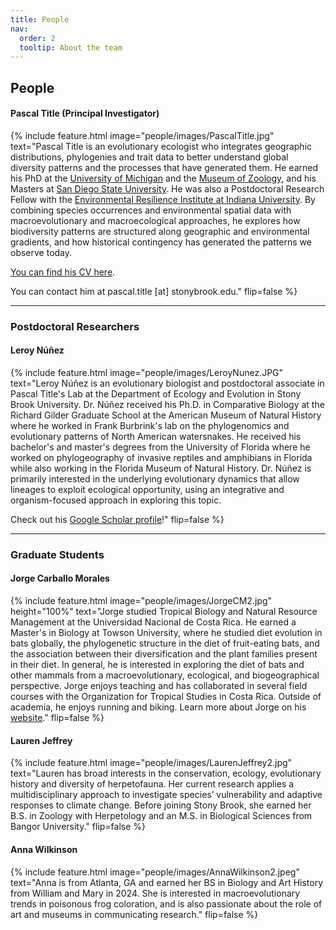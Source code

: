```yaml
---
title: People
nav:
  order: 2
  tooltip: About the team
---
```


## People

#### Pascal Title (Principal Investigator)

{%
  include feature.html
  image="people/images/PascalTitle.jpg"
  text="Pascal Title is an evolutionary ecologist who integrates geographic distributions, phylogenies and trait data to better understand global diversity patterns and the processes that have generated them. He earned his PhD at the [University of Michigan](https://lsa.umich.edu/eeb) and the [Museum of Zoology](https://lsa.umich.edu/ummz/herps.html), and his Masters at [San Diego State University](https://kevinburnslab.com/). He was also a Postdoctoral Research Fellow with the [Environmental Resilience Institute at Indiana University](https://eri.iu.edu/). By combining species occurrences and environmental spatial data with macroevolutionary and macroecological approaches, he explores how biodiversity patterns are structured along geographic and environmental gradients, and how historical contingency has generated the patterns we observe today.

  [You can find his CV here](./PTitle_CV.pdf).

  You can contact him at pascal.title [at] stonybrook.edu."
  flip=false
%}

---

### Postdoctoral Researchers

#### Leroy Núñez

{%
  include feature.html
  image="people/images/LeroyNunez.JPG"
  text="Leroy Núñez is an evolutionary biologist and postdoctoral associate in Pascal Title's Lab at the Department of Ecology and Evolution in Stony Brook University. Dr. Núñez received his Ph.D. in Comparative Biology at the Richard Gilder Graduate School at the American Museum of Natural History where he worked in Frank Burbrink's lab on the phylogenomics and evolutionary patterns of North American watersnakes. He received his bachelor's and master's degrees from the University of Florida where he worked on phylogeography of invasive reptiles and amphibians in Florida while also working in the Florida Museum of Natural History. Dr. Núñez is primarily interested in the underlying evolutionary dynamics that allow lineages to exploit ecological opportunity, using an integrative and organism-focused approach in exploring this topic. 

Check out his [Google Scholar profile](https://scholar.google.com/citations?user=48pG7IYAAAAJ&hl=en&oi=ao)!"
  flip=false
%}

---

### Graduate Students


#### Jorge Carballo Morales

{%
  include feature.html
  image="people/images/JorgeCM2.jpg"
  height="100%"
  text="Jorge studied Tropical Biology and Natural Resource Management at the Universidad Nacional de Costa Rica. He earned a Master's in Biology at Towson University, where he studied diet evolution in bats globally, the phylogenetic structure in the diet of fruit-eating bats, and the association between their diversification and the plant families present in their diet. In general, he is interested in exploring the diet of bats and other mammals from a macroevolutionary, ecological, and biogeographical perspective. Jorge enjoys teaching and has collaborated in several field courses with the Organization for Tropical Studies in Costa Rica. Outside of academia, he enjoys running and biking. Learn more about Jorge on his [website](https://jcarmor.netlify.app/)."
  flip=false
%}

#### Lauren Jeffrey

{%
  include feature.html
  image="people/images/LaurenJeffrey2.jpg"
  text="Lauren has broad interests in the conservation, ecology, evolutionary history and diversity of herpetofauna. Her current research applies a multidisciplinary approach to investigate species’ vulnerability and adaptive responses to climate change. Before joining Stony Brook, she earned her B.S. in Zoology with Herpetology and an M.S. in Biological Sciences from Bangor University."
  flip=false
%}



#### Anna Wilkinson

{%
  include feature.html
  image="people/images/AnnaWilkinson2.jpeg"
  text="Anna is from Atlanta, GA and earned her BS in Biology and Art History from William and Mary in 2024. She is interested in macroevolutionary trends in poisonous frog coloration, and is also passionate about the role of art and museums in communicating research."
  flip=false
%}



